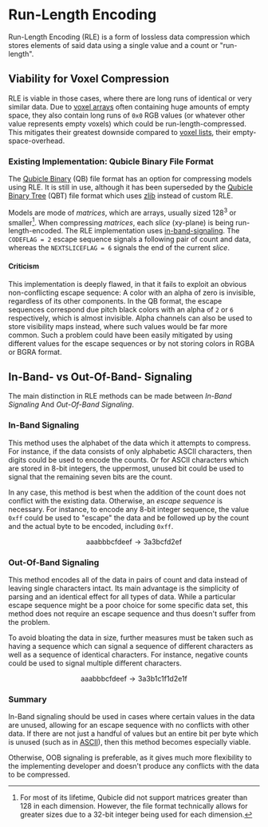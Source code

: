 # Run-Length Encoding

Run-Length Encoding (RLE) is a form of lossless data compression which stores elements of said data using a single
value and a count or "run-length".

## Viability for Voxel Compression

RLE is viable in those cases, where there are long runs of identical or very similar data.
Due to [voxel arrays](../uncompressed.md) often containing huge amounts of empty space, they also contain long runs of
`0x0` RGB values (or whatever other value represents empty voxels) which could be run-length-compressed.
This mitigates their greatest downside compared to [voxel lists](../uncompressed.md), their empty-space-overhead.

### Existing Implementation: Qubicle Binary File Format

The [Qubicle Binary](//getqubicle.com/learn/article.php?id=22) (QB) file format has an option for compressing models
using RLE.
It is still in use, although it has been superseded by the
[Qubicle Binary Tree](//getqubicle.com/learn/article.php?id=47) (QBT) file format which uses [zlib](//www.zlib.net/)
instead of custom RLE.

Models are mode of *matrices*, which are arrays, usually sized 128<sup>3</sup> or smaller[^matrix_size].
When compressing *matrices*, each *slice* (xy-plane) is being run-length-encoded.
The RLE implementation uses [in-band-signaling](#in-band-signaling).
The `CODEFLAG = 2` escape sequence signals a following pair of count and data, whereas the `NEXTSLICEFLAG = 6` signals
the end of the current *slice*.

[^matrix_size]: For most of its lifetime, Qubicle did not support matrices greater than 128 in each dimension.
However, the file format technically allows for greater sizes due to a 32-bit integer being used for each dimension.

#### Criticism

This implementation is deeply flawed, in that it fails to exploit an obvious non-conflicting escape sequence:
A color with an alpha of zero is invisible, regardless of its other components.
In the QB format, the escape sequences correspond due pitch black colors with an alpha of `2` or `6` respectively,
which is almost invisible.
Alpha channels can also be used to store visibility maps instead, where such values would be far more common.
Such a problem could have been easily mitigated by using different values for the escape sequences or by not storing
colors in RGBA or BGRA format.


## In-Band- vs Out-Of-Band- Signaling

The main distinction in RLE methods can be made between *In-Band Signaling* And *Out-Of-Band Signaling*.

### In-Band Signaling

This method uses the alphabet of the data which it attempts to compress.
For instance, if the data consists of only alphabetic ASCII characters, then digits could be used to encode the counts.
Or for ASCII characters which are stored in 8-bit integers, the uppermost, unused bit could be used to signal that the
remaining seven bits are the count.

In any case, this method is best when the addition of the count does not conflict with the existing data.
Otherwise, an *escape sequence* is necessary.
For instance, to encode any 8-bit integer sequence, the value `0xff` could be used to "escape" the data and be followed
up by the count and the actual byte to be encoded, including `0xff`.

$$\text{aaabbbcfdeef} \rightarrow \text{3a3bcfd2ef}$$

### Out-Of-Band Signaling

This method encodes all of the data in pairs of count and data instead of leaving single characters intact.
Its main advantage is the simplicity of parsing and an identical effect for all types of data.
While a particular escape sequence might be a poor choice for some specific data set, this method does not require an
escape sequence and thus doesn't suffer from the problem.

To avoid bloating the data in size, further measures must be taken such as having a sequence which can signal a
sequence of different characters as well as a sequence of identical characters.
For instance, negative counts could be used to signal multiple different characters.

$$\text{aaabbbcfdeef} \rightarrow \text{3a3b1c1f1d2e1f}$$

### Summary

In-Band signaling should be used in cases where certain values in the data are unused, allowing for an escape sequence
with no conflicts with other data.
If there are not just a handful of values but an entire bit per byte which is unused (such as in
[ASCII](//en.wikipedia.org/wiki/ASCII)), then this method becomes especially viable.

Otherwise, OOB signaling is preferable, as it gives much more flexibility to the implementing developer and doesn't 
produce any conflicts with the data to be compressed.
